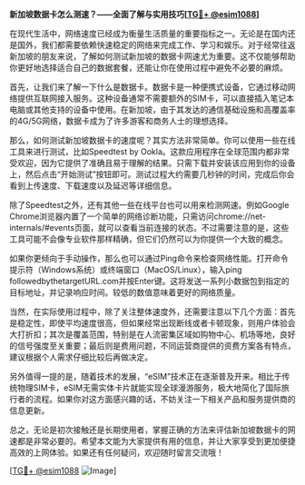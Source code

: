**新加坡数据卡怎么测速？——全面了解与实用技巧[[TG💪+ @esim1088](https://t.me/s/esim1088)]**

在现代生活中，网络速度已经成为衡量生活质量的重要指标之一。无论是在国内还是国外，我们都需要依赖快速稳定的网络来完成工作、学习和娱乐。对于经常往返新加坡的朋友来说，了解如何测试新加坡的数据卡网速尤为重要。这不仅能够帮助你更好地选择适合自己的数据套餐，还能让你在使用过程中避免不必要的麻烦。

首先，让我们来了解一下什么是数据卡。数据卡是一种便携式设备，它通过移动网络提供互联网接入服务。这种设备通常不需要额外的SIM卡，可以直接插入笔记本电脑或其他支持的设备中使用。在新加坡，由于其发达的通信基础设施和高覆盖率的4G/5G网络，数据卡成为了许多游客和商务人士的理想选择。

那么，如何测试新加坡数据卡的速度呢？其实方法非常简单。你可以使用一些在线工具来进行测试，比如Speedtest by Ookla。这款应用程序在全球范围内都非常受欢迎，因为它提供了准确且易于理解的结果。只需下载并安装该应用到你的设备上，然后点击“开始测试”按钮即可。测试过程大约需要几秒钟的时间，完成后你会看到上传速度、下载速度以及延迟等详细信息。

除了Speedtest之外，还有其他一些在线平台也可以用来检测网速。例如Google Chrome浏览器内置了一个简单的网络诊断功能，只需访问chrome://net-internals/#events页面，就可以查看当前连接的状态。不过需要注意的是，这些工具可能不会像专业软件那样精确，但它们仍然可以为你提供一个大致的概念。

如果你更倾向于手动操作，那么也可以通过Ping命令来检查网络性能。打开命令提示符（Windows系统）或终端窗口（MacOS/Linux），输入ping followedbythetargetURL.com并按Enter键。这将发送一系列小数据包到指定的目标地址，并记录响应时间。较低的数值意味着更好的网络质量。

当然，在实际使用过程中，除了关注整体速度外，还需要注意以下几个方面：首先是稳定性，即使平均速度很高，但如果经常出现断线或者卡顿现象，则用户体验会大打折扣；其次是覆盖范围，特别是在人流密集区域如购物中心、机场等地，良好的信号强度至关重要；最后则是费用问题，不同运营商提供的资费方案各有特点，建议根据个人需求仔细比较后再做决定。

另外值得一提的是，随着技术的发展，“eSIM”技术正在逐渐普及开来。相比于传统物理SIM卡，eSIM无需实体卡片就能实现全球漫游服务，极大地简化了国际旅行者的流程。如果你对这方面感兴趣的话，不妨关注一下相关产品和服务提供商的信息更新。

总之，无论是初次接触还是长期使用者，掌握正确的方法来评估新加坡数据卡的网速都是非常必要的。希望本文能为大家提供有用的信息，并让大家享受到更加便捷高效的上网体验。如果还有任何疑问，欢迎随时留言交流哦！

[[TG💪+ @esim1088](https://t.me/s/esim1088) ![Image](https://i.postimg.cc/4NQfJmqS/Snipaste-2025-05-13-00-14-12.png)]